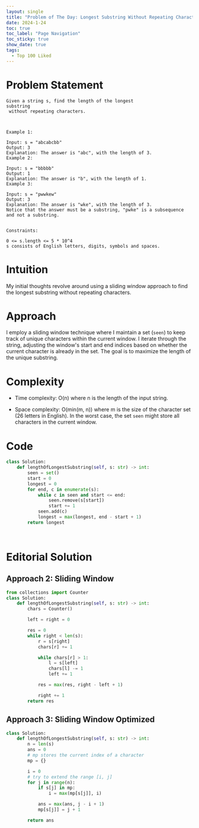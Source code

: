 ```yaml
---
layout: single
title: "Problem of The Day: Longest Substring Without Repeating Characters"
date: 2024-1-24
toc: true
toc_label: "Page Navigation"
toc_sticky: true
show_date: true
tags:
  - Top 100 Liked
---
```

# Problem Statement
```
Given a string s, find the length of the longest 
substring
 without repeating characters.

 

Example 1:

Input: s = "abcabcbb"
Output: 3
Explanation: The answer is "abc", with the length of 3.
Example 2:

Input: s = "bbbbb"
Output: 1
Explanation: The answer is "b", with the length of 1.
Example 3:

Input: s = "pwwkew"
Output: 3
Explanation: The answer is "wke", with the length of 3.
Notice that the answer must be a substring, "pwke" is a subsequence and not a substring.
 

Constraints:

0 <= s.length <= 5 * 10^4
s consists of English letters, digits, symbols and spaces.
```
# Intuition
My initial thoughts revolve around using a sliding window approach to find the longest substring without repeating characters.

# Approach
I employ a sliding window technique where I maintain a set (`seen`) to keep track of unique characters within the current window. I iterate through the string, adjusting the window's start and end indices based on whether the current character is already in the set. The goal is to maximize the length of the unique substring.

# Complexity
- Time complexity:
O(n) where n is the length of the input string.

- Space complexity:
O(min(m, n)) where m is the size of the character set (26 letters in English). In the worst case, the set `seen` might store all characters in the current window.

# Code
```python
class Solution:
    def lengthOfLongestSubstring(self, s: str) -> int:
        seen = set()
        start = 0
        longest = 0
        for end, c in enumerate(s):
            while c in seen and start <= end:
                seen.remove(s[start])
                start += 1
            seen.add(c)
            longest = max(longest, end - start + 1)
        return longest

        
```

# Editorial Solution
## Approach 2: Sliding Window
```python
from collections import Counter
class Solution:
    def lengthOfLongestSubstring(self, s: str) -> int:
        chars = Counter()

        left = right = 0

        res = 0
        while right < len(s):
            r = s[right]
            chars[r] += 1

            while chars[r] > 1:
                l = s[left]
                chars[l] -= 1
                left += 1

            res = max(res, right - left + 1)

            right += 1
        return res
```
## Approach 3: Sliding Window Optimized
```python
class Solution:
    def lengthOfLongestSubstring(self, s: str) -> int:
        n = len(s)
        ans = 0
        # mp stores the current index of a character
        mp = {}

        i = 0
        # try to extend the range [i, j]
        for j in range(n):
            if s[j] in mp:
                i = max(mp[s[j]], i)

            ans = max(ans, j - i + 1)
            mp[s[j]] = j + 1

        return ans
```